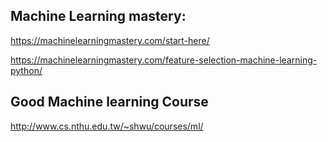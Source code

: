 ## Machine Learning mastery:

https://machinelearningmastery.com/start-here/

https://machinelearningmastery.com/feature-selection-machine-learning-python/


## Good Machine learning Course
http://www.cs.nthu.edu.tw/~shwu/courses/ml/



